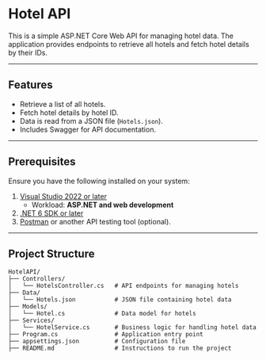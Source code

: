﻿# Hotel API

This is a simple ASP.NET Core Web API for managing hotel data. The application provides endpoints to retrieve all hotels and fetch hotel details by their IDs.

---

## Features

- Retrieve a list of all hotels.
- Fetch hotel details by hotel ID.
- Data is read from a JSON file (`Hotels.json`).
- Includes Swagger for API documentation.

---

## Prerequisites

Ensure you have the following installed on your system:

1. [Visual Studio 2022 or later](https://visualstudio.microsoft.com/)
   - Workload: **ASP.NET and web development**
2. [.NET 6 SDK or later](https://dotnet.microsoft.com/download/dotnet)
3. [Postman](https://www.postman.com/) or another API testing tool (optional).

---

## Project Structure

```plaintext
HotelAPI/
├── Controllers/
│   └── HotelsController.cs   # API endpoints for managing hotels
├── Data/
│   └── Hotels.json           # JSON file containing hotel data
├── Models/
│   └── Hotel.cs              # Data model for hotels
├── Services/
│   └── HotelService.cs       # Business logic for handling hotel data
├── Program.cs                # Application entry point
├── appsettings.json          # Configuration file
├── README.md                 # Instructions to run the project
